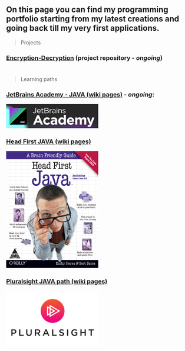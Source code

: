 ## On this page you can find my programming portfolio starting from my latest creations and going back till my very first applications.

> Projects

### [Encryption-Decryption](https://github.com/Kamil-Jankowski/Encryption-Decryption) (project repository - _ongoing_)

#

> Learning paths

### [JetBrains Academy - JAVA (wiki pages)](jet_brains.md) - _ongoing_:
 <img src="academy.png" alt="book_cover" width="250"/>
 <br>
 
### [Head First JAVA (wiki pages)](head_first_java.md)
 <img src="819TQgUGNsL.jpg" alt="book_cover" width="250"/>
 <br>

### [Pluralsight JAVA path (wiki pages)](pluralsight.md)
  <img src="PS_logo_F-11.png" alt="course_icon" width="250"/>
